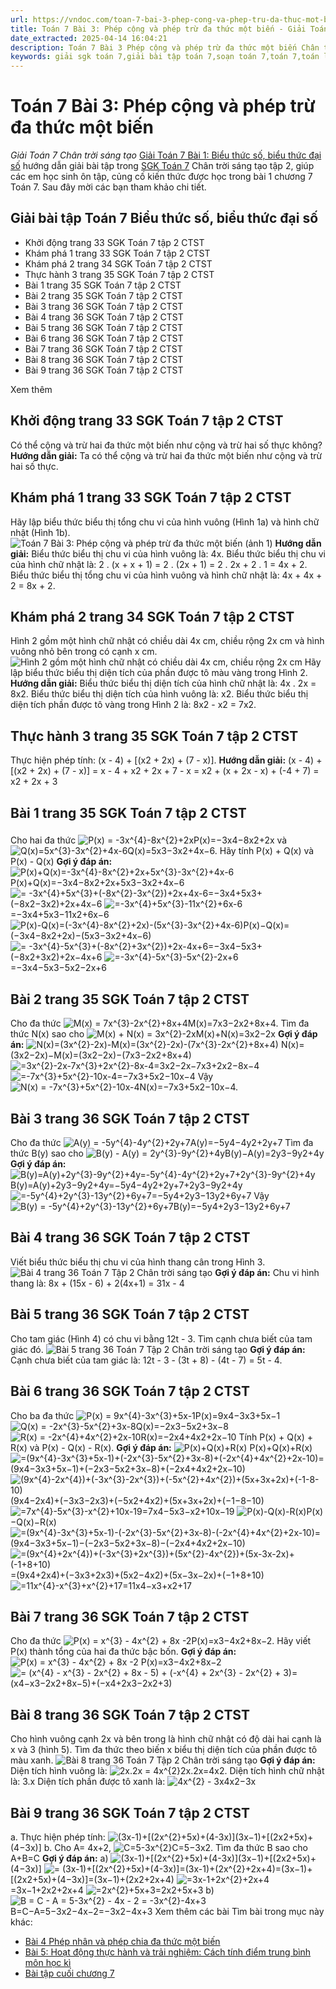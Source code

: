 ```yaml
---
url: https://vndoc.com/toan-7-bai-3-phep-cong-va-phep-tru-da-thuc-mot-bien-284540
title: Toán 7 Bài 3: Phép cộng và phép trừ đa thức một biến - Giải Toán 7 Chân trời sáng tạo - VnDoc.com
date_extracted: 2025-04-14 16:04:21
description: Toán 7 Bài 3 Phép cộng và phép trừ đa thức một biến Chân trời sáng tạo bao gồm đáp án và lời giải chi tiết cho từng bài tập trong SGK Toán 7 cho các em học sinh tham khảo luyện Giải Toán 7 hiệu quả.
keywords: giải sgk toán 7,giải bài tập toán 7,soạn toán 7,toán 7,toán lớp 7,giải toán 7,sgk toán 7,toan 7,giai toan 7,toán 7 tập 2,toán lớp 7 tập 2,bài tập toán lớp 7,giải bài tập toán lớp 7,sgk toán 7 tập 2,toán 7 chân trời sáng tạo,giải toán 7 chân trời sáng tạo,Toán 7 Bài 3 Phép cộng và phép trừ đa thức một biến,Bài 3 Phép cộng và phép trừ đa thức một biến,Giải Toán 7 Chân trời sáng tạo bài 3,toán lớp 7 Chân trời sáng tạo bài 3
---
```


# Toán 7 Bài 3: Phép cộng và phép trừ đa thức một biến
 _Giải Toán 7 Chân trời sáng tạo_
[Giải Toán 7 Bài 1: Biểu thức số, biểu thức đại số](<https://vndoc.com/toan-7-bai-3-phep-cong-va-phep-tru-da-thuc-mot-bien-284540>) hướng dẫn giải bài tập trong [SGK Toán 7](<https://vndoc.com/toan-7-tap-1-ctst>) Chân trời sáng tạo tập 2, giúp các em học sinh ôn tập, củng cố kiến thức được học trong bài 1 chương 7 Toán 7. Sau đây mời các bạn tham khảo chi tiết.
## Giải bài tập Toán 7 Biểu thức số, biểu thức đại số
  * Khởi động trang 33 SGK Toán 7 tập 2 CTST 
  * Khám phá 1 trang 33 SGK Toán 7 tập 2 CTST 
  * Khám phá 2 trang 34 SGK Toán 7 tập 2 CTST 
  * Thực hành 3 trang 35 SGK Toán 7 tập 2 CTST 
  * Bài 1 trang 35 SGK Toán 7 tập 2 CTST
  * Bài 2 trang 35 SGK Toán 7 tập 2 CTST
  * Bài 3 trang 36 SGK Toán 7 tập 2 CTST
  * Bài 4 trang 36 SGK Toán 7 tập 2 CTST
  * Bài 5 trang 36 SGK Toán 7 tập 2 CTST
  * Bài 6 trang 36 SGK Toán 7 tập 2 CTST
  * Bài 7 trang 36 SGK Toán 7 tập 2 CTST
  * Bài 8 trang 36 SGK Toán 7 tập 2 CTST
  * Bài 9 trang 36 SGK Toán 7 tập 2 CTST

Xem thêm
## **Khởi động trang 33 SGK Toán 7 tập 2 CTST**
Có thể cộng và trừ hai đa thức một biến như cộng và trừ hai số thực không?
**Hướng dẫn giải:**
Ta có thể cộng và trừ hai đa thức một biến như cộng và trừ hai số thực.
## **Khám phá 1 trang 33 SGK Toán 7 tập 2 CTST**
Hãy lập biểu thức biểu thị tổng chu vi của hình vuông \(Hình 1a\) và hình chữ nhật \(Hình 1b\).
![Toán 7 Bài 3: Phép cộng và phép trừ đa thức một biến \(ảnh 1\)](https://i.vdoc.vn/data/image/2022/12/22/kham-pha-1-trang-33-toan-7-tap-2.png)
**Hướng dẫn giải:**
Biểu thức biểu thị chu vi của hình vuông là: 4x.
Biểu thức biểu thị chu vi của hình chữ nhật là: 2 . \(x + x + 1\) = 2 . \(2x + 1\) = 2 . 2x + 2 . 1 = 4x + 2.
Biểu thức biểu thị tổng chu vi của hình vuông và hình chữ nhật là: 4x + 4x + 2 = 8x + 2.
## **Khám phá 2 trang 34 SGK Toán 7 tập 2 CTST**
Hình 2 gồm một hình chữ nhật có chiều dài 4x cm, chiều rộng 2x cm và hình vuông nhỏ bên trong có cạnh x cm.
![Hình 2 gồm một hình chữ nhật có chiều dài 4x cm, chiều rộng 2x cm ](https://i.vdoc.vn/data/image/2022/12/22/kham-pha-2-trang-34-toan-7-tap-2.png)
Hãy lập biểu thức biểu thị diện tích của phần được tô màu vàng trong Hình 2.
**Hướng dẫn giải:**
Biểu thức biểu thị diện tích của hình chữ nhật là: 4x . 2x = 8x2.
Biểu thức biểu thị diện tích của hình vuông là: x2.
Biểu thức biểu thị diện tích phần được tô vàng trong Hình 2 là: 8x2 \- x2 = 7x2.
## **Thực hành 3 trang 35 SGK Toán 7 tập 2 CTST**
Thực hiện phép tính: \(x - 4\) + \[\(x2 \+ 2x\) + \(7 - x\)\].
**Hướng dẫn giải:**
\(x - 4\) + \[\(x2 \+ 2x\) + \(7 - x\)\]
= x - 4 + x2 \+ 2x + 7 - x
= x2 \+ \(x + 2x - x\) + \(-4 + 7\)
= x2 \+ 2x + 3
## Bài 1 **trang 35 SGK Toán 7 tập 2 CTST**
### 
Cho hai đa thức ![P\(x\) = -3x^{4}-8x^{2}+2x](https://i.vdoc.vn/data/image/blank.png)P\(x\)=−3x4−8x2+2x và ![Q\(x\)=5x^{3}-3x^{2}+4x-6](https://i.vdoc.vn/data/image/blank.png)Q\(x\)=5x3−3x2+4x−6. Hãy tính P\(x\) + Q\(x\) và P\(x\) - Q\(x\)
**Gợi ý đáp án:**
![P\(x\)+Q\(x\)=-3x^{4}-8x^{2}+2x+5x^{3}-3x^{2}+4x-6](https://i.vdoc.vn/data/image/blank.png)P\(x\)+Q\(x\)=−3x4−8x2+2x+5x3−3x2+4x−6
![= -3x^{4}+5x^{3}+\(-8x^{2}-3x^{2}\)+2x+4x-6](https://i.vdoc.vn/data/image/blank.png)=−3x4+5x3+\(−8x2−3x2\)+2x+4x−6
![=-3x^{4}+5x^{3}-11x^{2}+6x-6](https://i.vdoc.vn/data/image/blank.png)=−3x4+5x3−11x2+6x−6
![P\(x\)-Q\(x\)=\(-3x^{4}-8x^{2}+2x\)-\(5x^{3}-3x^{2}+4x-6\)](https://i.vdoc.vn/data/image/blank.png)P\(x\)−Q\(x\)=\(−3x4−8x2+2x\)−\(5x3−3x2+4x−6\)
![= -3x^{4}-5x^{3}+\(-8x^{2}+3x^{2}\)+2x-4x+6](https://i.vdoc.vn/data/image/blank.png)=−3x4−5x3+\(−8x2+3x2\)+2x−4x+6
![=-3x^{4}-5x^{3}-5x^{2}-2x+6](https://i.vdoc.vn/data/image/blank.png)=−3x4−5x3−5x2−2x+6
## Bài 2 **trang 35 SGK Toán 7 tập 2 CTST**
Cho đa thức ![M\(x\) = 7x^{3}-2x^{2}+8x+4](https://i.vdoc.vn/data/image/blank.png)M\(x\)=7x3−2x2+8x+4. Tìm đa thức N\(x\) sao cho ![M\(x\) + N\(x\) = 3x^{2}-2x](https://i.vdoc.vn/data/image/blank.png)M\(x\)+N\(x\)=3x2−2x
**Gợi ý đáp án:**
![N\(x\)=\(3x^{2}-2x\)-M\(x\)=\(3x^{2}-2x\)-\(7x^{3}-2x^{2}+8x+4\)](https://i.vdoc.vn/data/image/blank.png) N\(x\)=\(3x2−2x\)−M\(x\)=\(3x2−2x\)−\(7x3−2x2+8x+4\)
![=3x^{2}-2x-7x^{3}+2x^{2}-8x-4](https://i.vdoc.vn/data/image/blank.png)=3x2−2x−7x3+2x2−8x−4
![=-7x^{3}+5x^{2}-10x-4](https://i.vdoc.vn/data/image/blank.png)=−7x3+5x2−10x−4
Vậy ![N\(x\) = -7x^{3}+5x^{2}-10x-4](https://i.vdoc.vn/data/image/blank.png)N\(x\)=−7x3+5x2−10x−4.
## Bài 3 **trang 36 SGK Toán 7 tập 2 CTST**
Cho đa thức ![A\(y\) = -5y^{4}-4y^{2}+2y+7](https://i.vdoc.vn/data/image/blank.png)A\(y\)=−5y4−4y2+2y+7
Tìm đa thức B\(y\) sao cho ![B\(y\) - A\(y\) = 2y^{3}-9y^{2}+4y](https://i.vdoc.vn/data/image/blank.png)B\(y\)−A\(y\)=2y3−9y2+4y
**Gợi ý đáp án:**
![B\(y\)=A\(y\)+2y^{3}-9y^{2}+4y=-5y^{4}-4y^{2}+2y+7+2y^{3}-9y^{2}+4y](https://i.vdoc.vn/data/image/blank.png) B\(y\)=A\(y\)+2y3−9y2+4y=−5y4−4y2+2y+7+2y3−9y2+4y
![=-5y^{4}+2y^{3}-13y^{2}+6y+7](https://i.vdoc.vn/data/image/blank.png)=−5y4+2y3−13y2+6y+7
Vậy ![B\(y\) = -5y^{4}+2y^{3}-13y^{2}+6y+7](https://i.vdoc.vn/data/image/blank.png)B\(y\)=−5y4+2y3−13y2+6y+7
## Bài 4 **trang 36 SGK Toán 7 tập 2 CTST**
Viết biểu thức biểu thị chu vi của hình thang cân trong Hình 3.
![Bài 4 trang 36 Toán 7 Tập 2 Chân trời sáng tạo](https://i.vdoc.vn/data/image/2025/04/09/bai-4-trang-36-toan-lop-7-tap-2.png)
**Gợi ý đáp án:**
Chu vi hình thang là: 8x + \(15x - 6\) + 2\(4x+1\) = 31x - 4
## Bài 5 **trang 36 SGK Toán 7 tập 2 CTST**
Cho tam giác \(Hình 4\) có chu vi bằng 12t - 3. Tìm cạnh chưa biết của tam giác đó.
![Bài 5 trang 36 Toán 7 Tập 2 Chân trời sáng tạo](https://i.vdoc.vn/data/image/2025/04/09/bai-5-trang-36-toan-lop-7-tap-2.png)
**Gợi ý đáp án:**
Cạnh chưa biết của tam giác là: 12t - 3 - \(3t + 8\) - \(4t - 7\) = 5t - 4.
## Bài 6 **trang 36 SGK Toán 7 tập 2 CTST**
Cho ba đa thức ![P\(x\) = 9x^{4}-3x^{3}+5x-1](https://i.vdoc.vn/data/image/blank.png)P\(x\)=9x4−3x3+5x−1
![Q\(x\) = -2x^{3}-5x^{2}+3x-8](https://i.vdoc.vn/data/image/blank.png)Q\(x\)=−2x3−5x2+3x−8
![R\(x\) = -2x^{4}+4x^{2}+2x-10](https://i.vdoc.vn/data/image/blank.png)R\(x\)=−2x4+4x2+2x−10
Tính P\(x\) + Q\(x\) + R\(x\) và P\(x\) - Q\(x\) - R\(x\).
**Gợi ý đáp án:**
![P\(x\)+Q\(x\)+R\(x\)](https://i.vdoc.vn/data/image/blank.png) P\(x\)+Q\(x\)+R\(x\)
![=\(9x^{4}-3x^{3}+5x-1\)+\(-2x^{3}-5x^{2}+3x-8\)+\(-2x^{4}+4x^{2}+2x-10\)](https://i.vdoc.vn/data/image/blank.png)=\(9x4−3x3+5x−1\)+\(−2x3−5x2+3x−8\)+\(−2x4+4x2+2x−10\)
![\(9x^{4}-2x^{4}\)+\(-3x^{3}-2x^{3}\)+\(-5x^{2}+4x^{2}\)+\(5x+3x+2x\)+\(-1-8-10\)](https://i.vdoc.vn/data/image/blank.png)\(9x4−2x4\)+\(−3x3−2x3\)+\(−5x2+4x2\)+\(5x+3x+2x\)+\(−1−8−10\)
![=7x^{4}-5x^{3}-x^{2}+10x-19](https://i.vdoc.vn/data/image/blank.png)=7x4−5x3−x2+10x−19
![P\(x\)-Q\(x\)-R\(x\)](https://i.vdoc.vn/data/image/blank.png)P\(x\)−Q\(x\)−R\(x\)
![=\(9x^{4}-3x^{3}+5x-1\)-\(-2x^{3}-5x^{2}+3x-8\)-\(-2x^{4}+4x^{2}+2x-10\)](https://i.vdoc.vn/data/image/blank.png)=\(9x4−3x3+5x−1\)−\(−2x3−5x2+3x−8\)−\(−2x4+4x2+2x−10\)
![=\(9x^{4}+2x^{4}\)+\(-3x^{3}+2x^{3}\)+\(5x^{2}-4x^{2}\)+\(5x-3x-2x\)+\(-1+8+10\)](https://i.vdoc.vn/data/image/blank.png)=\(9x4+2x4\)+\(−3x3+2x3\)+\(5x2−4x2\)+\(5x−3x−2x\)+\(−1+8+10\)
![=11x^{4}-x^{3}+x^{2}+17](https://i.vdoc.vn/data/image/blank.png)=11x4−x3+x2+17
## Bài 7 **trang 36 SGK Toán 7 tập 2 CTST**
Cho đa thức ![P\(x\) = x^{3} - 4x^{2} + 8x -2](https://i.vdoc.vn/data/image/blank.png)P\(x\)=x3−4x2+8x−2. Hãy viết P\(x\) thành tổng của hai đa thức bậc bốn.
**Gợi ý đáp án:**
![P\(x\) = x^{3} - 4x^{2} + 8x -2](https://i.vdoc.vn/data/image/blank.png) P\(x\)=x3−4x2+8x−2
![= \(x^{4} - x^{3} - 2x^{2} + 8x - 5\) + \(-x^{4} + 2x^{3} - 2x^{2} + 3\)](https://i.vdoc.vn/data/image/blank.png)=\(x4−x3−2x2+8x−5\)+\(−x4+2x3−2x2+3\)
## Bài 8 **trang 36 SGK Toán 7 tập 2 CTST**
Cho hình vuông cạnh 2x và bên trong là hình chữ nhật có độ dài hai cạnh là x và 3 \(hình 5\). Tìm đa thức theo biến x biểu thị diện tích của phần được tô màu xanh.
![Bài 8 trang 36 Toán 7 Tập 2 Chân trời sáng tạo](https://i.vdoc.vn/data/image/2025/04/09/bai-8-trang-36-toan-lop-7-tap-2.png)
**Gợi ý đáp án:**
Diện tích hình vuông là: ![2x.2x = 4x^{2}](https://i.vdoc.vn/data/image/blank.png)2x.2x=4x2.
Diện tích hình chữ nhật là: 3.x
Diện tích phần được tô xanh là: ![4x^{2} - 3x](https://i.vdoc.vn/data/image/blank.png)4x2−3x
## Bài 9 **trang 36 SGK Toán 7 tập 2 CTST**
a. Thực hiện phép tính: ![\(3x-1\)+\[\(2x^{2}+5x\)+\(4-3x\)\]](https://i.vdoc.vn/data/image/blank.png)\(3x−1\)+\[\(2x2+5x\)+\(4−3x\)\]
b. Cho A= 4x+2, ![C=5-3x^{2}](https://i.vdoc.vn/data/image/blank.png)C=5−3x2. Tìm đa thức B sao cho A+B=C
**Gợi ý đáp án:**
a\) ![\(3x-1\)+\[\(2x^{2}+5x\)+\(4-3x\)\]](https://i.vdoc.vn/data/image/blank.png)\(3x−1\)+\[\(2x2+5x\)+\(4−3x\)\]
![= \(3x-1\)+\[\(2x^{2}+5x\)+\(4-3x\)\]=\(3x-1\)+\(2x^{2}+2x+4\)](https://i.vdoc.vn/data/image/blank.png)=\(3x−1\)+\[\(2x2+5x\)+\(4−3x\)\]=\(3x−1\)+\(2x2+2x+4\)
![=3x-1+2x^{2}+2x+4](https://i.vdoc.vn/data/image/blank.png)=3x−1+2x2+2x+4
![=2x^{2}+5x+3](https://i.vdoc.vn/data/image/blank.png)=2x2+5x+3
b\) ![B = C - A = 5-3x^{2} - 4x - 2 = -3x^{2}-4x+3](https://i.vdoc.vn/data/image/blank.png)B=C−A=5−3x2−4x−2=−3x2−4x+3
Xem thêm các bài Tìm bài trong mục này khác:
  * [Bài 4 Phép nhân và phép chia đa thức một biến](</toan-7-bai-4-phep-nhan-va-phep-chia-da-thuc-mot-bien-285466>)
  * [Bài 5: Hoạt động thực hành và trải nghiệm: Cách tính điểm trung bình môn học kì](</toan-7-bai-5-hoat-dong-thuc-hanh-va-trai-nghiem-cach-tinh-diem-trung-binh-mon-hoc-ki-285470>)
  * [Bài tập cuối chương 7](</toan-7-bai-tap-cuoi-chuong-7-chan-troi-sang-tao-285473>)

